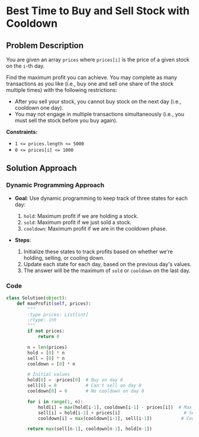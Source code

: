 # Best Time to Buy and Sell Stock with Cooldown

## Problem Description

You are given an array `prices` where `prices[i]` is the price of a given stock on the `i`-th day.

Find the maximum profit you can achieve. You may complete as many transactions as you like (i.e., buy one and sell one share of the stock multiple times) with the following restrictions:

- After you sell your stock, you cannot buy stock on the next day (i.e., cooldown one day).
- You may not engage in multiple transactions simultaneously (i.e., you must sell the stock before you buy again).

**Constraints:**
- `1 <= prices.length <= 5000`
- `0 <= prices[i] <= 1000`

## Solution Approach

### Dynamic Programming Approach

- **Goal**: Use dynamic programming to keep track of three states for each day:
  1. `hold`: Maximum profit if we are holding a stock.
  2. `sold`: Maximum profit if we just sold a stock.
  3. `cooldown`: Maximum profit if we are in the cooldown phase.
  
- **Steps**:
  1. Initialize these states to track profits based on whether we're holding, selling, or cooling down.
  2. Update each state for each day, based on the previous day's values.
  3. The answer will be the maximum of `sold` or `cooldown` on the last day.

### Code

```python
class Solution(object):
    def maxProfit(self, prices):
        """
        :type prices: List[int]
        :rtype: int
        """
        if not prices:
            return 0

        n = len(prices)
        hold = [0] * n
        sell = [0] * n
        cooldown = [0] * n

        # Initial values
        hold[0] = -prices[0]  # Buy on day 0
        sell[0] = 0           # Can't sell on day 0
        cooldown[0] = 0       # No cooldown on day 0

        for i in range(1, n):
            hold[i] = max(hold[i-1], cooldown[i-1] - prices[i])  # Max profit if holding stock
            sell[i] = hold[i-1] + prices[i]                        # Sell stock
            cooldown[i] = max(cooldown[i-1], sell[i-1])           # Cooldown state

        return max(sell[n-1], cooldown[n-1], hold[n-1]) 
        
